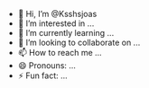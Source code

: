 - 👋 Hi, I’m @Ksshsjoas
- 👀 I’m interested in ...
- 🌱 I’m currently learning ...
- 💞️ I’m looking to collaborate on ...
- 📫 How to reach me ...
- 😄 Pronouns: ...
- ⚡ Fun fact: ...

<!---
Ksshsjoas/Ksshsjoas is a ✨ special ✨ repository because its `README.md` (this file) appears on your GitHub profile.
You can click the Preview link to take a look at your changes.
--->
